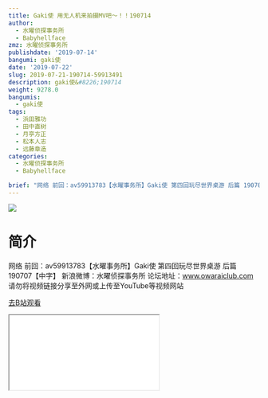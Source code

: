 ```yaml
---
title: Gaki使 用无人机来拍摄MV吧～！！190714
author:
  - 水曜侦探事务所
  - Babyhellface
zmz: 水曜侦探事务所
publishdate: '2019-07-14'
bangumi: gaki使
date: '2019-07-22'
slug: 2019-07-21-190714-59913491
description: gaki使&#8226;190714
weight: 9278.0
bangumis:
  - gaki使
tags:
  - 浜田雅功
  - 田中直树
  - 月亭方正
  - 松本人志
  - 远藤章造
categories:
  - 水曜侦探事务所
  - Babyhellface

brief: "网络 前回：av59913783【水曜事务所】Gaki使 第四回玩尽世界桌游 后篇 190707【中字】 新浪微博：水曜侦探事务所 论坛地址：www.owaraiclub.com 请勿将视频链接分享至外网或上传至YouTube等视频网站"
---
```

![](https://raw.githubusercontent.com/tcgriffith/owaraisite/master/static/tmpimg/faa541105532464c59b9f25916be185d51e61aba.jpg.480.jpg)
# 简介  
网络
前回：av59913783【水曜事务所】Gaki使 第四回玩尽世界桌游 后篇 190707【中字】
新浪微博：水曜侦探事务所 论坛地址：www.owaraiclub.com
请勿将视频链接分享至外网或上传至YouTube等视频网站  

[去B站观看](https://www.bilibili.com/video/av59913491/)
<div class ="resp-container"><iframe class="testiframe" src="//player.bilibili.com/player.html?aid=59913491"", scrolling="no", allowfullscreen="true" > </iframe></div> 
